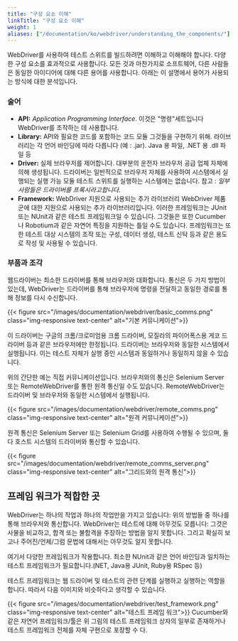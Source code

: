 ```yaml
---
title: "구성 요소 이해"
linkTitle: "구성 요소 이해"
weight: 1
aliases: ["/documentation/ko/webdriver/understanding_the_components/"]
---
```


WebDriver를 사용하여 테스트 스위트를 빌드하려면 이해하고 이해해야 합니다.
다양한 구성 요소를 효과적으로 사용합니다. 모든 것과 마찬가지로
소프트웨어, 다른 사람들은 동일한 아이디어에 대해 다른 용어를 사용합니다. 아래는
이 설명에서 용어가 사용되는 방식에 대한 분석입니다.

### 술어

* **API:** _Application Programming Interface_. 이것은 "명령"세트입니다
WebDriver를 조작하는 데 사용합니다.
* **Library:** API와 필요한 코드를 포함하는 코드 모듈
그것들을 구현하기 위해. 라이브러리는 각 언어 바인딩에 따라 다릅니다 (예 : .jar).
Java 용 파일, .NET 용 .dll 파일 등
* **Driver:** 실제 브라우저를 제어합니다. 대부분의 운전자
브라우저 공급 업체 자체에 의해 생성됩니다. 드라이버는 일반적으로
브라우저 자체를 사용하여 시스템에서 실행되는 실행 가능 모듈
테스트 스위트를 실행하는 시스템에는 없습니다.
참고 : _일부 사람들은 드라이버를 프록시라고합니다._
* **Framework:** WebDriver 지원으로 사용되는 추가 라이브러리
WebDriver 제품군에 대한 지원으로 사용되는 추가 라이브러리입니다. 이러한 프레임워크는 JUnit 또는 
NUnit과 같은 테스트 프레임워크일 수 있습니다. 그것들은 또한 Cucumber나 Robotium과 같은 자연어 
특징을 지원하는 틀일 수도 있습니다. 프레임워크는 또한 테스트 대상 시스템의 조작 또는 구성, 
데이터 생성, 테스트 신탁 등과 같은 용도로 작성 및 사용될 수 있습니다.


### 부품과 조각
웹드라이버는 최소한 드라이버를 통해 브라우저와 대화합니다. 통신은 두 가지 방법이 있는데, 
WebDriver는 드라이버를 통해 브라우저에 명령을 전달하고 동일한 경로를 통해 정보를 다시 수신합니다.

{{< figure src="/images/documentation/webdriver/basic_comms.png" class="img-responsive text-center" alt="기본 커뮤니케이션">}}

이 드라이버는 구글의 크롬/크로미엄용 크롬 드라이버, 모질라의 파이어폭스용 게코 드라이버 등과 같은 
브라우저에만 한정됩니다. 드라이버는 브라우저와 동일한 시스템에서 실행됩니다. 이는 테스트 자체가 실행 
중인 시스템과 동일하거나 동일하지 않을 수 있습니다.

위의 간단한 예는 직접 커뮤니케이션입니다. 브라우저와의 통신은 Selenium Server 또는 RemoteWebDriver를 통한 
원격 통신일 수도 있습니다. RemoteWebDriver는 드라이버 및 브라우저와 동일한 시스템에서 실행됩니다.

{{< figure src="/images/documentation/webdriver/remote_comms.png" class="img-responsive text-center" alt="원격 커뮤니케이션">}}

원격 통신은 Selenium Server 또는 Selenium Grid를 사용하여 수행될 수 있으며, 둘 다 호스트 시스템의 드라이버와 통신할 수 있습니다.

{{< figure src="/images/documentation/webdriver/remote_comms_server.png" class="img-responsive text-center" alt="그리드와의 원격 통신">}}

## 프레임 워크가 적합한 곳

WebDriver는 하나의 작업과 하나의 작업만을 가지고 있습니다: 
위의 방법들 중 하나를 통해 브라우저와 통신합니다. WebDriver는 테스트에 대해 아무것도 모릅니다: 
그것은 사물을 비교하고, 합격 또는 불합격을 주장하는 방법을 알지 못합니다. 그리고 확실히 보고나 
주어진/언제/그럼 문법에 대해서는 아무것도 알지 못합니다.

여기서 다양한 프레임워크가 작용합니다. 최소한 NUnit과 같은 언어 바인딩과 일치하는 테스트 프레임워크가 
필요합니다.(NET, Java용 JUnit, Ruby용 RSpec 등)

테스트 프레임워크는 웹 드라이버 및 테스트의 관련 단계를 실행하고 실행하는 역할을 합니다. 
따라서 다음 이미지와 비슷하다고 생각할 수 있습니다.

{{< figure src="/images/documentation/webdriver/test_framework.png" class="img-responsive text-center" alt="테스트 프레임 워크">}}
Cucumber와 같은 자연어 프레임워크/툴은 위 그림의 테스트 프레임워크 상자의 일부로 존재하거나 테스트 프레임워크 전체를 자체 구현으로 포장할 수 다.
